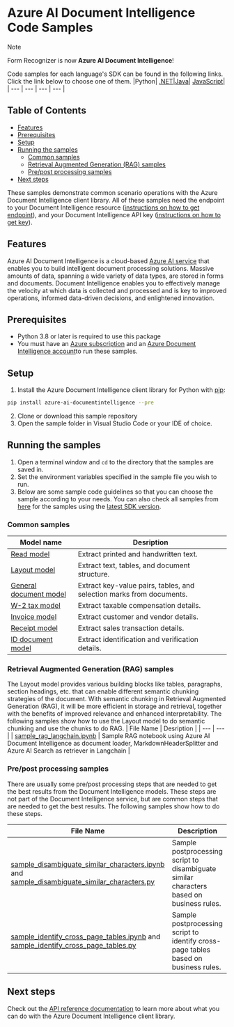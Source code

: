 # Azure AI Document Intelligence Code Samples

> [!NOTE]
> Form Recognizer is now **Azure AI Document Intelligence**!



Code samples for each language's SDK can be found in the following links. Click the link below to choose one of them.
|Python| [.NET](https://github.com/Azure/azure-sdk-for-net/tree/main/sdk/documentintelligence/Azure.AI.DocumentIntelligence)|[Java](https://github.com/Azure/azure-sdk-for-java/tree/main/sdk/documentintelligence/azure-ai-documentintelligence)| [JavaScript](https://github.com/Azure/azure-sdk-for-js/tree/main/sdk/documentintelligence/ai-document-intelligence-rest)|
| --- | --- | --- | --- |

## Table of Contents

- [Features](#features)
- [Prerequisites](#prerequisites)
- [Setup](#setup)
- [Running the samples](#running-the-samples)
  - [Common samples](#common-samples)
  - [Retrieval Augmented Generation (RAG) samples](#retrieval-augmented-generation-rag-samples)
  - [Pre/post processing samples](#prepost-processing-samples)
- [Next steps](#next-steps)

These samples demonstrate common scenario operations with the Azure Document Intelligence client library.
All of these samples need the endpoint to your Document Intelligence resource ([instructions on how to get endpoint](get-endpoint-instructions)), and your Document Intelligence API key ([instructions on how to get key](get-key-instructions)).


## Features
Azure AI Document Intelligence is a cloud-based [Azure AI service](https://learn.microsoft.com/en-us/azure/ai-services/?view=doc-intel-4.0.0) that enables you to build intelligent document processing solutions. Massive amounts of data, spanning a wide variety of data types, are stored in forms and documents. Document Intelligence enables you to effectively manage the velocity at which data is collected and processed and is key to improved operations, informed data-driven decisions, and enlightened innovation.

## Prerequisites
* Python 3.8 or later is required to use this package
* You must have an [Azure subscription](azure_subscription) and an [Azure Document Intelligence account](azure_document_intelligence_account])to run these samples.

## Setup

1. Install the Azure Document Intelligence client library for Python with [pip][pip]:

```bash
pip install azure-ai-documentintelligence --pre
```

2. Clone or download this sample repository
3. Open the sample folder in Visual Studio Code or your IDE of choice.

## Running the samples

1. Open a terminal window and `cd` to the directory that the samples are saved in.
2. Set the environment variables specified in the sample file you wish to run.
3. Below are some sample code guidelines so that you can choose the sample according to your needs.
You can also check all samples from [here](https://github.com/Azure/azure-sdk-for-python/tree/main/sdk/documentintelligence/azure-ai-documentintelligence/samples) for the samples using the [latest SDK version](https://learn.microsoft.com/python/api/overview/azure/ai-documentintelligence-readme?view=azure-python-preview&preserve-view=true).
### Common samples
|     Model name    |       Desription      | 
| --- | --- |
|[Read model](https://github.com/Azure/azure-sdk-for-python/blob/main/sdk/documentintelligence/azure-ai-documentintelligence/samples/sample_analyze_read.py)   |Extract printed and handwritten text.|  
|[Layout model](https://github.com/Azure/azure-sdk-for-python/blob/main/sdk/documentintelligence/azure-ai-documentintelligence/samples/sample_analyze_layout.py)   |Extract text, tables, and document structure.|
|[ General document model](https://github.com/Azure/azure-sdk-for-python/blob/main/sdk/documentintelligence/azure-ai-documentintelligence/samples/sample_analyze_general_documents.py)   |Extract key-value pairs, tables, and selection marks from documents.|
|[W-2 tax model](https://github.com/Azure/azure-sdk-for-python/blob/main/sdk/documentintelligence/azure-ai-documentintelligence/samples/sample_analyze_tax_us_w2.py)   |Extract taxable compensation details.|
|[Invoice model](https://github.com/Azure/azure-sdk-for-python/blob/main/sdk/documentintelligence/azure-ai-documentintelligence/samples/sample_analyze_invoices.py)   |Extract customer and vendor details.|
|[Receipt model](https://github.com/Azure/azure-sdk-for-python/blob/main/sdk/documentintelligence/azure-ai-documentintelligence/samples/sample_analyze_receipts.py)   |Extract sales transaction details.|
|[ID document model](https://github.com/Azure/azure-sdk-for-python/blob/main/sdk/documentintelligence/azure-ai-documentintelligence/samples/sample_analyze_identity_documents.py)   |Extract identification  and verification details.|


### Retrieval Augmented Generation (RAG) samples
The Layout model provides various building blocks like tables, paragraphs, section headings, etc. that can enable different semantic chunking strategies of the document. With semantic chunking in Retrieval Augmented Generation (RAG), it will be more efficient in storage and retrieval, together with the benefits of improved relevance and enhanced interpretability. The following samples show how to use the Layout model to do semantic chunking and use the chunks to do RAG.
|     File Name    |       Desription      | 
| --- | --- |
| [sample_rag_langchain.ipynb](Python/sample_rag_langchain.ipynb) | Sample RAG notebook using Azure AI Document Intelligence as document loader, MarkdownHeaderSplitter and Azure AI Search as retriever in Langchain |

### Pre/post processing samples

There are usually some pre/post processing steps that are needed to get the best results from the Document Intelligence models. These steps are not part of the Document Intelligence service, but are common steps that are needed to get the best results. The following samples show how to do these steps.

| File Name | Description |
| --- | --- |
| [sample_disambiguate_similar_characters.ipynb](Python/sample_disambiguate_similar_characters.ipynb) and [sample_disambiguate_similar_characters.py](Python/sample_disambiguate_similar_characters.py) | Sample postprocessing script to disambiguate similar characters based on business rules. |
| [sample_identify_cross_page_tables.ipynb](Python/sample_identify_cross_page_tables.ipynb) and [sample_identify_cross_page_tables.py](Python/sample_identify_cross_page_tables.py) | Sample postprocessing script to identify cross-page tables based on business rules. |





## Next steps

Check out the [API reference documentation][python-di-ref-docs] to learn more about
what you can do with the Azure Document Intelligence client library.


[azure_identity]: https://github.com/Azure/azure-sdk-for-python/tree/main/sdk/identity/azure-identity

[pip]: https://pypi.org/project/pip/
[azure_subscription]: https://azure.microsoft.com/free/
[azure_document_intelligence_account]: https://docs.microsoft.com/azure/cognitive-services/cognitive-services-apis-create-account?tabs=singleservice%2Cwindows
[azure_identity_pip]: https://pypi.org/project/azure-identity/
[python-di-ref-docs]: https://aka.ms/azsdk/python/documentintelligence/docs
[get-endpoint-instructions]: https://github.com/Azure/azure-sdk-for-python/blob/main/sdk/documentintelligence/azure-ai-documentintelligence/README.md#get-the-endpoint
[get-key-instructions]: https://github.com/Azure/azure-sdk-for-python/blob/main/sdk/documentintelligence/azure-ai-documentintelligence/README.md#get-the-api-key
[changelog]: https://github.com/Azure/azure-sdk-for-python/blob/main/sdk/documentintelligence/azure-ai-documentintelligence/CHANGELOG.md


[sample_path]: https://github.com/Azure/azure-sdk-for-python/blob/main/sdk/documentintelligence/azure-ai-documentintelligence/samples